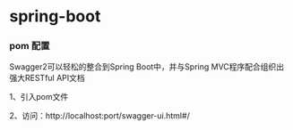 # spring-boot

### pom 配置

Swagger2可以轻松的整合到Spring Boot中，并与Spring MVC程序配合组织出强大RESTful API文档

1、引入pom文件

2、访问：http://localhost:port/swagger-ui.html#/